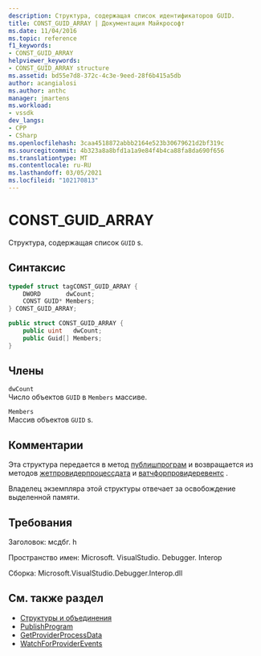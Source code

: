 ```yaml
---
description: Структура, содержащая список идентификаторов GUID.
title: CONST_GUID_ARRAY | Документация Майкрософт
ms.date: 11/04/2016
ms.topic: reference
f1_keywords:
- CONST_GUID_ARRAY
helpviewer_keywords:
- CONST_GUID_ARRAY structure
ms.assetid: bd55e7d8-372c-4c3e-9eed-28f6b415a5db
author: acangialosi
ms.author: anthc
manager: jmartens
ms.workload:
- vssdk
dev_langs:
- CPP
- CSharp
ms.openlocfilehash: 3caa4518872abbb2164e523b30679621d2bf319c
ms.sourcegitcommit: 4b323a8a8bfd1a1a9e84f4b4ca88fa8da690f656
ms.translationtype: MT
ms.contentlocale: ru-RU
ms.lasthandoff: 03/05/2021
ms.locfileid: "102170813"
---
```

# <a name="const_guid_array"></a>CONST_GUID_ARRAY
Структура, содержащая список `GUID` s.

## <a name="syntax"></a>Синтаксис

```cpp
typedef struct tagCONST_GUID_ARRAY {
    DWORD       dwCount;
    CONST GUID* Members;
} CONST_GUID_ARRAY;
```

```csharp
public struct CONST_GUID_ARRAY {
    public uint   dwCount;
    public Guid[] Members;
}
```

## <a name="members"></a>Члены
`dwCount`\
Число объектов `GUID` в `Members` массиве.

`Members`\
Массив объектов `GUID` s.

## <a name="remarks"></a>Комментарии
Эта структура передается в метод [публишпрограм](../../../extensibility/debugger/reference/idebugprogrampublisher2-publishprogram.md) и возвращается из методов [жетпровидерпроцессдата](../../../extensibility/debugger/reference/idebugprogramprovider2-getproviderprocessdata.md) и [ватчфорпровидеревентс](../../../extensibility/debugger/reference/idebugprogramprovider2-watchforproviderevents.md) .

Владелец экземпляра этой структуры отвечает за освобождение выделенной памяти.

## <a name="requirements"></a>Требования
Заголовок: мсдбг. h

Пространство имен: Microsoft. VisualStudio. Debugger. Interop

Сборка: Microsoft.VisualStudio.Debugger.Interop.dll

## <a name="see-also"></a>См. также раздел
- [Структуры и объединения](../../../extensibility/debugger/reference/structures-and-unions.md)
- [PublishProgram](../../../extensibility/debugger/reference/idebugprogrampublisher2-publishprogram.md)
- [GetProviderProcessData](../../../extensibility/debugger/reference/idebugprogramprovider2-getproviderprocessdata.md)
- [WatchForProviderEvents](../../../extensibility/debugger/reference/idebugprogramprovider2-watchforproviderevents.md)
